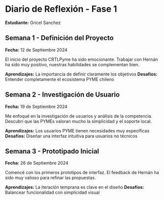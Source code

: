 # Diario de Reflexión - Fase 1
**Estudiante:** Gricel Sanchez

## Semana 1 - Definición del Proyecto
**Fecha:** 12 de Septiembre 2024

El inicio del proyecto CRTLPyme ha sido emocionante. Trabajar con Hernán ha sido muy positivo, nuestras habilidades se complementan bien.

**Aprendizajes:** La importancia de definir claramente los objetivos
**Desafíos:** Entender completamente el ecosistema PYME chileno

## Semana 2 - Investigación de Usuario
**Fecha:** 19 de Septiembre 2024

Me enfoqué en la investigación de usuarios y análisis de la competencia. Descubrí que las PYMEs valoran mucho la simplicidad y el soporte local.

**Aprendizajes:** Los usuarios PYME tienen necesidades muy específicas
**Desafíos:** Diseñar una interfaz intuitiva para usuarios no técnicos

## Semana 3 - Prototipado Inicial
**Fecha:** 26 de Septiembre 2024

Comencé con los primeros prototipos de interfaz. El feedback de Hernán ha sido muy valioso para refinar las propuestas.

**Aprendizajes:** La iteración temprana es clave en el diseño
**Desafíos:** Balancear funcionalidad con simplicidad visual
